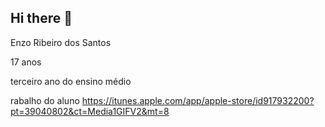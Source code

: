 ## Hi there 👋


Enzo Ribeiro dos Santos

17 anos 

terceiro ano do ensino médio 

rabalho do aluno 
https://itunes.apple.com/app/apple-store/id917932200?pt=39040802&ct=Media1GIFV2&mt=8


<!--
**EnzoDosSanto5/EnzoDosSanto5** is a ✨ _special_ ✨ repository because its `README.md` (this file) appears on your GitHub profile.

Here are some ideas to get you started:

- 🔭 I’m currently working on ...
- 🌱 I’m currently learning ...
- 👯 I’m looking to collaborate on ...
- C I’m looking for help with ...
- 💬 Ask me about ...
- 📫 How to reach me: ...
- 😄 Pronouns: ...
- ⚡ Fun fact: ...
-->
